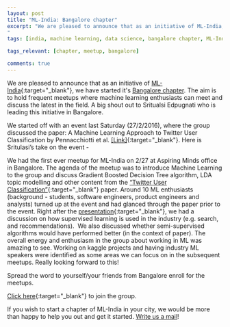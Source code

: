 ```yaml
---
layout: post
title: "ML-India: Bangalore chapter"
excerpt: "We are pleased to announce that as an initiative ​of ML-India, we have started it's Bangalore chapter. The aim is to hold frequent meetups where machine learning enthusiasts can meet and discuss the latest in the field. A big shout out to Sritualsi Edpugnati who is leading this initiative in Bangalore.
"
tags: [india, machine learning, data science, bangalore chapter, ML-India, meetup]

tags_relevant: [chapter, meetup, bangalore]

comments: true
---
```


We are pleased to announce that as an initiative ​of [ML-India](http://ml-india.org/){:target="_blank"}, we have started it's [Bangalore chapter](http://www.meetup.com/Machine-Learning-India-Bangalore/). The aim is to hold frequent meetups where machine learning enthusiasts can meet and discuss the latest in the field. A big shout out to Sritualsi Edpugnati who is leading this initiative in Bangalore.

We started off with an event last Saturday (27/2/2016), where the group discussed the paper: A Machine Learning Approach to Twitter User Classification by Pennacchiotti et al. [[Link]](http://www.aaai.org/ocs/index.php/ICWSM/ICWSM11/paper/view/2886/3262){:target="_blank"}. Here is Sritulasi’s take on the event -

We had the first ever meetup for ML-India on 2/27 at Aspiring Minds office in Bangalore. The agenda of the meetup was to introduce Machine Learning to the group and discuss Gradient Boosted Decision Tree algorithm, LDA topic modelling and other content from the [“Twitter User Classification”](http://www.aaai.org/ocs/index.php/ICWSM/ICWSM11/paper/view/2886/3262){:target="_blank"} paper. Around 10 ML enthusiasts (background - students, software engineers, product engineers and analysts) turned up at the event and had glanced through the paper prior to the event. Right after the [presentation](http://www.slideshare.net/secret/3shls8NEokJiSj){:target="_blank"}, we had a discussion on how supervised learning is used in the industry (e.g. search, and recommendations).  We also discussed whether semi-supervised algorithms would have performed better (in the context of paper). The overall energy and enthusiasm in the group about working in ML was amazing to see. Working on kaggle projects and having industry ML speakers were identified as some areas we can focus on in the subsequent meetups. Really looking forward to this!

Spread the word to yourself/your friends from Bangalore enroll for the meetups.

[Click here](http://www.meetup.com/Machine-Learning-India-Bangalore/){:target="_blank"} to join the group.

If you wish to start a chapter of ML-India in your city, we would be more than happy to help you out and get it started. <a href="mailto:varun@aspiringminds.com" target="_top">Write us a mail</a>!
